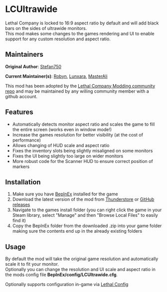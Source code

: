 # LCUltrawide

Lethal Company is locked to 16:9 aspect ratio by default and will add black bars on the sides of ultrawide monitors.  
This mod makes some changes to the games rendering and UI to enable support for any custom resolution and aspect ratio.

## Maintainers

**Original Author**: [Stefan750](https://github.com/stefan750/LCUltrawide)

**Current Maintainer(s)**: [Robyn](https://github.com/RobynLlama), [Lunxara](https://github.com/Lunxara), [MasterAli](https://github.com/MasterAli2)

This mod has been adopted by the [Lethal Company Modding community repo](https://github.com/LethalCompanyModding/LCUltrawide) and may be maintained by any willing community member with a github account.

## Features

- Automatically detects monitor aspect ratio and scales the game to fill the entire screen (works even in window mode!)
- Increase the games resolution for better visibility (at the cost of performance)
- Allows changing of HUD scale and aspect ratio
- Fixes the inventory slots being slightly misaligned on some monitors
- Fixes the UI being slightly too large on wider monitors
- More robust code for the Scanner HUD to ensure correct position of markers

## Installation

1. Make sure you have [BepInEx](https://thunderstore.io/c/lethal-company/p/BepInEx/BepInExPack/) installed for the game
2. Download the latest version of the mod from [Thunderstore](https://thunderstore.io/c/lethal-company/p/stefan750/LCUltrawide/) or [GitHub releases](https://github.com/LethalCompanyModding/LCUltrawide/releases/latest)
3. Navigate to the games install folder (you can right click the game in your Steam library, select "Manage" and then "Browse Local Files" to easily find it)
4. Copy the BepInEx folder from the downloaded .zip into your game folder making sure the contents end up in the already existing folders

## Usage

By default the mod will take the original game resolution and automatically scale it to fit your monitor.  
Optionally you can change the resolution and UI scale and aspect ratio in the mods config file **BepInEx/config/LCUltrawide.cfg**.

Optionally supports configuration in-game via [Lethal Config](https://thunderstore.io/c/lethal-company/p/AinaVT/LethalConfig/)
